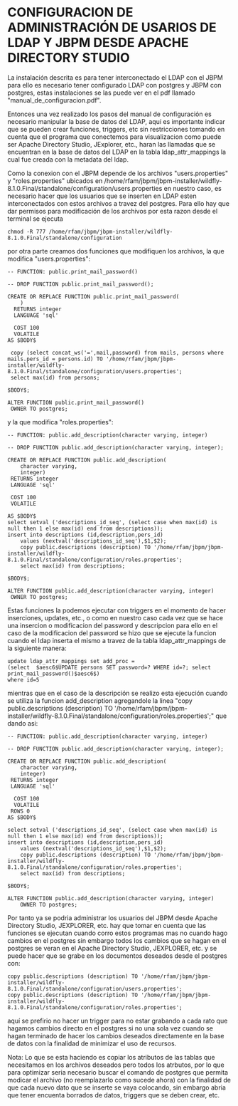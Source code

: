 # CONFIGURACION DE ADMINISTRACIÓN DE USARIOS DE LDAP Y JBPM DESDE APACHE DIRECTORY STUDIO

La instalación descrita es para tener interconectado el LDAP con el JBPM para ello es necesario tener configurado LDAP con postgres y JBPM con postgres, estas instalaciones se las puede ver en el pdf llamado "manual_de_configuracion.pdf".

Entonces una vez realizado los pasos del manual de configuración es necesario manipular la base de datos del LDAP, aquí es importante indicar que se pueden crear funciones, triggers, etc sin restricciones tomando en cuenta que el programa que conectemos para visualizacion como puede ser Apache Directory Studio, JExplorer, etc., haran las llamadas que se encuentran en la base de datos del LDAP en la tabla ldap_attr_mappings la cual fue creada con la metadata del ldap.

Como la conexion con el JBPM depende de los archivos "users.properties" y "roles.properties" ubicados en /home/rfam/jbpm/jbpm-installer/wildfly-8.1.0.Final/standalone/configuration/users.properties en nuestro caso, es necesario hacer que los usuarios que se inserten en LDAP esten interconectados con estos archivos a travez del postgres. Para ello hay que dar permisos para modificación de los archivos por esta razon desde el terminal se ejecuta 

	chmod -R 777 /home/rfam/jbpm/jbpm-installer/wildfly-8.1.0.Final/standalone/configuration

por otra parte creamos dos funciones que modifiquen los archivos, la que modifica "users.properties":

	-- FUNCTION: public.print_mail_password()

	-- DROP FUNCTION public.print_mail_password();

	CREATE OR REPLACE FUNCTION public.print_mail_password(
		)
  	  RETURNS integer
  	  LANGUAGE 'sql'

  	  COST 100
  	  VOLATILE 
	AS $BODY$

   	 copy (select concat_ws('=',mail,password) from mails, persons where mails.pers_id = persons.id) TO '/home/rfam/jbpm/jbpm-installer/wildfly-8.1.0.Final/standalone/configuration/users.properties';
   	 select max(id) from persons;

	$BODY$;

	ALTER FUNCTION public.print_mail_password()
   	 OWNER TO postgres;

y la que modifica "roles.properties": 

	-- FUNCTION: public.add_description(character varying, integer)

	-- DROP FUNCTION public.add_description(character varying, integer);

	CREATE OR REPLACE FUNCTION public.add_description(
		character varying,
		integer)
   	 RETURNS integer
   	 LANGUAGE 'sql'

   	 COST 100
   	 VOLATILE 
	
	AS $BODY$
	select setval ('descriptions_id_seq', (select case when max(id) is null then 1 else max(id) end from descriptions));
	insert into descriptions (id,description,pers_id) 
    	values (nextval('descriptions_id_seq'),$1,$2);
    	copy public.descriptions (description) TO '/home/rfam/jbpm/jbpm-installer/wildfly-8.1.0.Final/standalone/configuration/roles.properties';    	
    	select max(id) from descriptions;

	$BODY$;

	ALTER FUNCTION public.add_description(character varying, integer)
   	 OWNER TO postgres;

Estas funciones la podemos ejecutar con triggers en el momento de hacer inserciones, updates, etc., o como en nuestro caso cada vez que se hace una insercion o modificacion del password y descripcion para ello en el caso de la modificacion del password se hizo que se ejecute la funcion cuando el ldap inserta el mismo a travez de la tabla ldap_attr_mappings de la siguiente manera:

	update ldap_attr_mappings set add_proc =
	(select  $aesc6$UPDATE persons SET password=? WHERE id=?; select print_mail_password()$aesc6$)
	where id=5

mientras que en el caso de la descripción se realizo esta ejecución cuando se utiliza la funcion add_description agregandole la linea "copy public.descriptions (description) TO '/home/rfam/jbpm/jbpm-installer/wildfly-8.1.0.Final/standalone/configuration/roles.properties';" que dando asi:

	-- FUNCTION: public.add_description(character varying, integer)

	-- DROP FUNCTION public.add_description(character varying, integer);

	CREATE OR REPLACE FUNCTION public.add_description(
		character varying,
		integer)
   	 RETURNS integer
   	 LANGUAGE 'sql'

  	  COST 100
  	  VOLATILE 
   	 ROWS 0
	AS $BODY$

	select setval ('descriptions_id_seq', (select case when max(id) is null then 1 else max(id) end from descriptions));
	insert into descriptions (id,description,pers_id) 
    	values (nextval('descriptions_id_seq'),$1,$2);
    	copy public.descriptions (description) TO '/home/rfam/jbpm/jbpm-installer/wildfly-8.1.0.Final/standalone/configuration/roles.properties';    	
    	select max(id) from descriptions;

	$BODY$;

	ALTER FUNCTION public.add_description(character varying, integer)
    	OWNER TO postgres;

Por tanto ya se podria administrar los usuarios del JBPM desde Apache Directory Studio, JEXPLORER, etc. hay que tomar en cuenta que las funciones se ejecutan cuando corro estos programas mas no cuando hago cambios en el postgres sin embargo todos los cambios que se hagan en el postgres se veran en el Apache Directory Studio, JEXPLORER, etc. y se puede hacer que se grabe en los documentos deseados desde el postgres con:

	copy public.descriptions (description) TO '/home/rfam/jbpm/jbpm-installer/wildfly-8.1.0.Final/standalone/configuration/users.properties'; 
	copy public.descriptions (description) TO '/home/rfam/jbpm/jbpm-installer/wildfly-8.1.0.Final/standalone/configuration/roles.properties'; 

aquí se prefirio no hacer un trigger para no estar grabando a cada rato que hagamos cambios directo en el postgres si no una sola vez cuando se hagan terminado de hacer los cambios deseados directamente en la base de datos con la finalidad de minimizar el uso de recursos.

Nota: Lo que se esta haciendo es copiar los atributos de las tablas que necesitamos en los archivos deseados pero todos los atrbutos, por lo que para optimizar seria necesario buscar el comando de postgres que permita modicar el archivo (no reemplazarlo como sucede ahora) con la finalidad de que cada nuevo dato que se inserte se vaya colocando, sin embargo abria que tener encuenta borrados de datos, triggers que se deben crear, etc.
